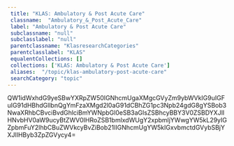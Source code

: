 ```yaml
--- 
 title: "KLAS: Ambulatory & Post Acute Care" 
 classname:  "Ambulatory_&_Post_Acute_Care" 
 label: "Ambulatory & Post Acute Care" 
 subclassname: "null" 
 subclasslabel: "null" 
 parentclassname: "KlasresearchCategories" 
 parentclasslabel: "KLAS" 
 equalentCollections: [] 
 collections: ['KLAS: Ambulatory & Post Acute Care']
 aliases:  "/topic/klas-ambulatory-post-acute-care"  
 searchCategory: "topic" 
---
```

QW1idWxhdG9yeSBwYXRpZW50IGNhcmUgaXMgcGVyZm9ybWVkIG9uIGFuIG91dHBhdGllbnQgYmFzaXMgd2l0aG91dCBhZG1pc3Npb24gdG8gYSBob3NwaXRhbCBvciBvdGhlciBmYWNpbGl0eSB3aGlsZSBhcyBBY3V0ZSBDYXJlIHNvbHV0aW9ucyBtZWV0IHRoZSB1bmlxdWUgY2xpbmljYWwgYW5kL29yIGZpbmFuY2lhbCBuZWVkcyBvZiBob21lIGNhcmUgYW5kIGxvbmctdGVybSBjYXJlIHByb3ZpZGVycy4=
